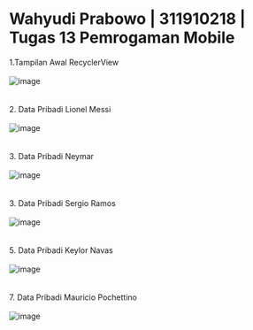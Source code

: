 # Wahyudi Prabowo | 311910218 | Tugas 13 Pemrogaman Mobile

1.Tampilan Awal RecyclerView
<br><br>
![image](https://user-images.githubusercontent.com/85074523/174661784-de4e01bf-1ba0-43fc-a7cf-61316e17bcdc.png)
<br><br><br>
2. Data Pribadi Lionel Messi
<br><br>
![image](https://user-images.githubusercontent.com/85074523/174662047-1c3a946a-4193-49d0-96a5-68ab57968988.png)
<br><br><br>
3. Data Pribadi Neymar
<br><br>
![image](https://user-images.githubusercontent.com/85074523/174662156-ddfc5480-1a95-41a4-a9d8-e42a72f42aa0.png)
<br><br><br>
3. Data Pribadi Sergio Ramos
<br><br>
![image](https://user-images.githubusercontent.com/85074523/174662461-f16d9bc9-ae1e-47fd-8511-aec0e6b99d4c.png)
<br><br><br>
5. Data Pribadi Keylor Navas
<br><br>
![image](https://user-images.githubusercontent.com/85074523/174662531-398ba976-68ed-487d-9e4d-b6e60e20fe45.png)
<br><br><br>
7. Data Pribadi Mauricio Pochettino
<br><br>
![image](https://user-images.githubusercontent.com/85074523/174662586-36a7562c-2ae9-410c-ab2f-6404c682e6ab.png)

